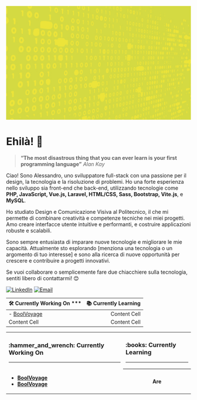 <!-- ![Banner Casalaspro](/assets/banner.jpg "Banner Casalaspro") -->

<img src="assets/banner.jpg" max-width="100%">

# Ehilà! 👋

> **“The most disastrous thing that you can ever learn is your first programming language”**
> *Alan Kay*

Ciao! Sono Alessandro, uno sviluppatore full-stack con una passione per il design, la tecnologia e la risoluzione di problemi. Ho una forte esperienza nello sviluppo sia front-end che back-end, utilizzando tecnologie come **PHP, JavaScript, Vue.js, Laravel, HTML/CSS, Sass, Bootstrap, Vite.js**, e **MySQL**.

Ho studiato Design e Comunicazione Visiva al Politecnico, il che mi permette di combinare creatività e competenze tecniche nei miei progetti. Amo creare interfacce utente intuitive e performanti, e costruire applicazioni robuste e scalabili.

Sono sempre entusiasta di imparare nuove tecnologie e migliorare le mie capacità. Attualmente sto esplorando [menziona una tecnologia o un argomento di tuo interesse] e sono alla ricerca di nuove opportunità per crescere e contribuire a progetti innovativi.

Se vuoi collaborare o semplicemente fare due chiacchiere sulla tecnologia, sentiti libero di contattarmi! 😊

[![LinkedIn](https://img.shields.io/badge/LinkedIn-blue?style=flat&logo=linkedin&logoColor=white)](https://www.linkedin.com/in/alessandro-casalaspro-45911a315/)
[![Email](https://img.shields.io/badge/Email-red?style=flat&logo=gmail&logoColor=white)](mailto:casalaspro.alessandro@gmail.com)

| :hammer_and_wrench: Currently Working On *** | :books: Currently Learning |
| :--- | ---: |
| - [BoolVoyage](https://github.com/casalaspro/vite-bool-voyage)  | Content Cell  |
| Content Cell  | Content Cell  |

<table width='100%'>
  <tbody>
    <tr>
      <td>
        <h3> :hammer_and_wrench: Currently Working On</h3>
        <hr>
      </td>
      <td>
        <h3>:books: Currently Learning</h3>
        <hr>
      </td>
    </tr>
    <tr>
      <td>
        <ul>
          <li><strong><a href="https://github.com/casalaspro/vite-bool-voyage">BoolVoyage</a></strong></li>
          <li><strong><a href="https://github.com/casalaspro/vite-bool-voyage">BoolVoyage</a></strong></li>
        </ul>
      </td>
      <th align="center">Are</th>
    </tr> 
  </tbody>
</table>
